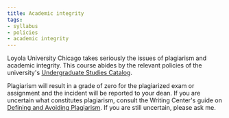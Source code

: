 ```yaml
---
title: Academic integrity
tags:
- syllabus
- policies
- academic integrity
---
```


Loyola University Chicago takes seriously the issues of plagiarism and academic integrity.
This course abides by the relevant policies of the university's [Undergraduate Studies Catalog](http://www.luc.edu/academics/catalog/undergrad/reg_academicintegrity.shtml).

Plagiarism will result in a grade of zero for the plagiarized exam or assignment and the incident will be reported to your dean.
If you are uncertain what constitutes plagiarism, consult the Writing Center's guide on [Defining and Avoiding Plagiarism](http://wpacouncil.org/aws/CWPA/pt/sd/news_article/272555/_PARENT/layout_details/false).
If you are still uncertain, please ask me.
